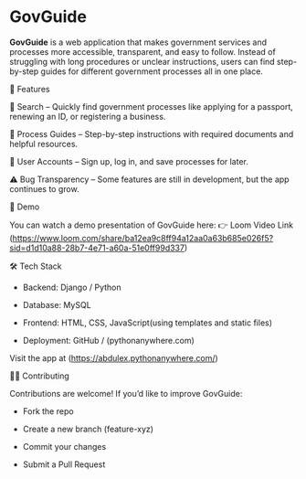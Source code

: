 # GovGuide

**GovGuide** is a web application that makes government services and processes more accessible, transparent, and easy to follow.
Instead of struggling with long procedures or unclear instructions, users can find step-by-step guides for different government processes all in one place.

📌 Features

🔎 Search – Quickly find government processes like applying for a passport, renewing an ID, or registering a business.

📑 Process Guides – Step-by-step instructions with required documents and helpful resources.

👤 User Accounts – Sign up, log in, and save processes for later.

⚠️ Bug Transparency – Some features are still in development, but the app continues to grow.

🚀 Demo

You can watch a demo presentation of GovGuide here:
👉 Loom Video Link
(https://www.loom.com/share/ba12ea9c8ff94a12aa0a63b685e026f5?sid=d1d10a88-28b7-4e71-a60a-51e0ff99d337)

🛠️ Tech Stack

 * Backend: Django / Python

 * Database: MySQL

 * Frontend: HTML, CSS, JavaScript(using templates and static files)

 * Deployment: GitHub / (pythonanywhere.com)

Visit the app at (https://abdulex.pythonanywhere.com/)

🧑‍💻 Contributing

Contributions are welcome! If you’d like to improve GovGuide:

 * Fork the repo

 * Create a new branch (feature-xyz)

 * Commit your changes

 * Submit a Pull Request
